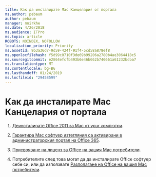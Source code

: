 ```yaml
---
title: Как да инсталирате Mac Канцелария от портала
ms.author: pebaum
author: pebaum
manager: mnirkhe
ms.date: 4/26/2018
ms.audience: ITPro
ms.topic: article
ROBOTS: NOINDEX, NOFOLLOW
localization_priority: Priority
ms.assetid: 9b3a36d7-9d59-424f-91f4-5cd58a878ef8
ms.openlocfilehash: f5d99c0710f3de69b99206a2780b4ae3064418c5
ms.sourcegitcommit: e2864efcfb493b6e46b662b746661a61232bdba7
ms.translationtype: MT
ms.contentlocale: bg-BG
ms.lasthandoff: 01/24/2019
ms.locfileid: "29458599"
---
```

# <a name="how-to-install-mac-office-from-the-portal"></a>Как да инсталирате Mac Канцелария от портала

1. [Деинсталирате Office 2011 за Mac от your компютри](https://support.office.com/article/4bfcd230-0ea1-4656-bf30-dbfa44d358fa).
    
2. [Гарантира Mac софтуер изтегляния са активирани в администраторския портал на Office 365](https://support.office.com/article/c13051e6-f75c-4737-bc0d-7685dcedf360).
    
3. [Присвояване на лиценз за Office на вашия Mac потребители](https://support.office.com/article/997596B5-4173-4627-B915-36ABAC6786DC).
    
4. Потребителите след това могат да да инсталирате Office софтуер себе си, или да използвате [Разполагане на Office на вашия Mac потребители](https://docs.microsoft.com/en-us/DeployOffice/mac/deployment-guide-for-office-for-mac).
    


